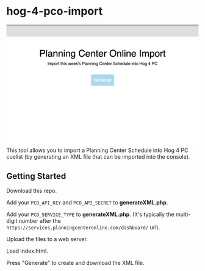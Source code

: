 # hog-4-pco-import

![ScreenShot](https://github.com/matt-flaig/hog-4-pco-import/blob/master/screenshot.png?raw=true)
This tool allows you to import a Planning Center Schedule into Hog 4 PC cuelist (by generating an XML file that can be imported into the console).

## Getting Started
Download this repo.

Add your `PCO_API_KEY` and `PCO_API_SECRET` to **generateXML.php**.

Add your `PCO_SERVICE_TYPE` to **generateXML.php**. (It's typically the multi-digit number after the `https://services.planningcenteronline.com/dashboard/` url).

Upload the files to a web server.

Load index.html.

Press "Generate" to create and download the XML file.
